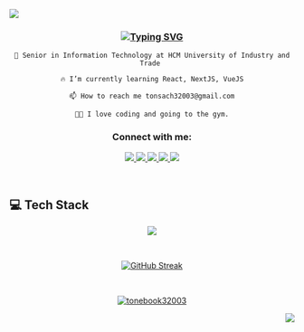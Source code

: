 <img src="https://user-images.githubusercontent.com/10498744/210012254-234538ff-d198-48aa-8964-37e6fd45d227.gif"></img>

<h3 align="center">
    <a href="https://git.io/typing-svg"><img src="https://readme-typing-svg.demolab.com?font=Fira+Code&weight=700&pause=1000&center=true&vCenter=true&width=600&lines=My+name+is+Do+Cong+Ton+Sach+(+Bookk+)" alt="Typing SVG" /></a>
</h3>

<div align="center">
    
    🏫 Senior in Information Technology at HCM University of Industry and Trade 

    🔥 I’m currently learning React, NextJS, VueJS
            
    📫 How to reach me tonsach32003@gmail.com
            
    💪🏻 I love coding and going to the gym.
</div>

<h3 align="center">Connect with me:</h3>
<p align="center">
    <div align="center"> 
    <a href="https://www.linkedin.com/in/docongtonsach/" target="_blank">
     <img src="https://img.shields.io/badge/Linkdin-0270ad?style=for-the-badge&logo=linkedin&logoColor=white" target="_blank" /> 
  </a>
  <a href="mailto:tonsach32003@gmail.com">
    <img src="https://img.shields.io/badge/Gmail-EA4335?style=for-the-badge&logo=gmail&logoColor=white" />
  </a>
  <a href="https://www.instagram.com/22.bookk_sep/" target="_blank">
    <img src="https://img.shields.io/badge/Instagram-E4405F?style=for-the-badge&logo=instagram&logoColor=white" target="_blank" />
  </a>
  <a href="https://www.facebook.com/bookk229/" target="_blank">
     <img src="https://img.shields.io/badge/Facebook-0866ff?style=for-the-badge&logo=facebook&logoColor=white" target="_blank" />
  </a>
<a href="https://x.com/bookk22sep" target="_blank">
     <img src="https://img.shields.io/badge/Twitter-000000?style=for-the-badge&logo=x&logoColor=white" target="_blank" />
  </a>
</div>

</p>
&nbsp;
&nbsp;

<h2 aligh="left">💻 Tech Stack</h2>
<p align="center">
  <a href="https://skillicons.dev">
    <img align="center" src="https://skillicons.dev/icons?i=html,css,javascript,react,next,redux,sass,bootstrap,python,django,c,cs,mongodb,mysql,postgres,git,figma" />
  </a>
</p>

&nbsp;
  <p align="center">
            <a href="https://git.io/streak-stats"><img src="https://github-readme-streak-stats.herokuapp.com?user=tonebook32003&theme=dark&date_format=j%2Fn%5B%2FY%5D&mode=weekly&card_width=496" alt="GitHub Streak" /></a>
  </p>
&nbsp;
<center>
<p align="center"> <a href="https://github.com/ryo-ma/github-profile-trophy"><img src="https://github-profile-trophy.vercel.app/?username=tonebook32003&theme=chalk" alt="tonebook32003" /></a> </p>
</center>

<a>
  <img align="right" src="https://komarev.com/ghpvc/?username=tonebook32003&style=for-the-badge">
</a>
